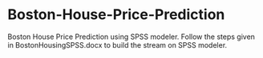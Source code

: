 # Boston-House-Price-Prediction
Boston House Price Prediction using SPSS modeler. Follow the steps given in BostonHousingSPSS.docx to build the stream on SPSS modeler.
